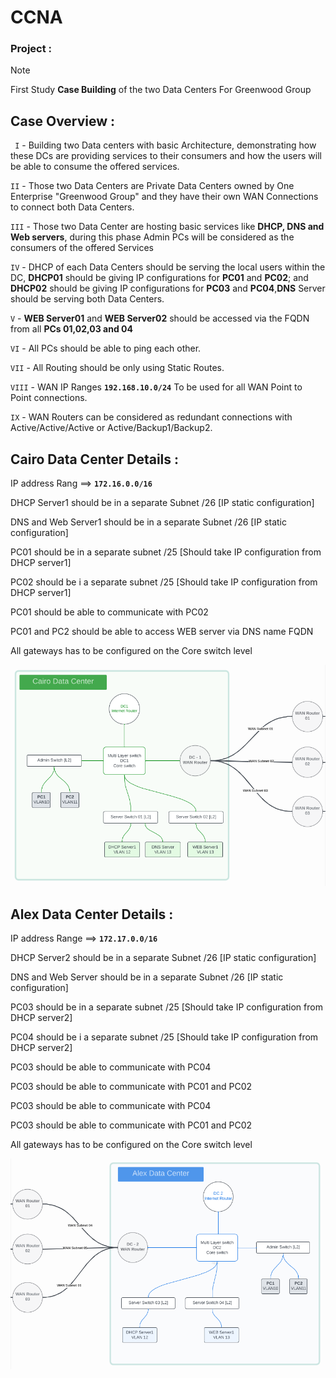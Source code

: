 # CCNA
### Project :
> [!NOTE]
> First Study **Case Building** of the two Data Centers For Greenwood Group 

## Case Overview :
  
` I` - Building two Data centers with basic Architecture, demonstrating how these DCs are providing services to their consumers and how the users will be able to consume the offered services.

`II` - Those two Data Centers are Private Data Centers owned by One Enterprise "Greenwood Group" and they have their own WAN Connections to connect both Data Centers.

`III` - Those two Data Center are hosting basic services like **DHCP, DNS and Web servers**, during this phase Admin PCs will be considered as the consumers of the offered Services

`IV` - DHCP of each Data Centers should be serving the local users within the DC, **DHCP01** should be giving IP configurations for **PC01** and **PC02**; and **DHCP02** should be giving IP configurations for **PC03** and **PC04**,**DNS** Server should be serving both Data Centers.

`V` - **WEB Server01** and **WEB Server02** should be accessed via the FQDN from all **PCs 01,02,03 and 04**

`VI` - All PCs should be able to ping each other.

`VII` - All Routing should be only using Static Routes.

`VIII` - WAN IP Ranges **`192.168.10.0/24`** To be used for all WAN Point to Point connections.

`IX` - WAN Routers can be considered as redundant connections with Active/Active/Active or Active/Backup1/Backup2.
## Cairo Data Center Details :
  
IP address Rang ==> **`172.16.0.0/16`**

DHCP Server1 should be in a separate Subnet /26 [IP static configuration]

DNS and Web Server1 should be in a separate Subnet /26 [IP static configuration]

PC01 should be in a separate subnet /25 [Should take IP configuration from DHCP server1]

PC02 should be i a separate subnet /25 [Should take IP configuration from DHCP server1]

PC01 should be able to communicate with PC02

PC01 and PC2 should be able to access WEB server via DNS name FQDN

All gateways has to be configured on the Core switch level

![](pic/cairo.png)

## Alex Data Center Details :

IP address Range ==> **`172.17.0.0/16`**

DHCP Server2 should be in a separate Subnet /26 [IP static configuration]

DNS and Web Server should be in a separate Subnet /26 [IP static configuration]

PC03 should be in a separate subnet /25 [Should take IP configuration from DHCP server2]

PC04 should be i a separate subnet /25 [Should take IP configuration from DHCP server2]

PC03 should be able to communicate with PC04

PC03 should be able to communicate with PC01 and PC02

PC03 should be able to communicate with PC04

PC03 should be able to communicate with PC01 and PC02

All gateways has to be configured on the Core switch level

![](pic/alex.png)
